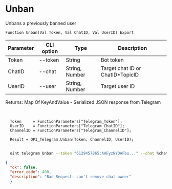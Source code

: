﻿---
sidebar_position: 2
---

# Unban
 Unbans a previously banned user



`Function Unban(Val Token, Val ChatID, Val UserID) Export`

  | Parameter | CLI option | Type | Description |
  |-|-|-|-|
  | Token | --token | String | Bot token |
  | ChatID | --chat | String, Number | Target chat ID or ChatID*TopicID |
  | UserID | --user | String, Number | Target user ID |

  
  Returns:  Map Of KeyAndValue - Serialized JSON response from Telegram

<br/>




```bsl title="Code example"
  Token     = FunctionParameters["Telegram_Token"];
  UserID    = FunctionParameters["Telegram_ChatID"];
  ChannelID = FunctionParameters["Telegram_ChannelID"];
  
  Result = OPI_Telegram.Unban(Token, ChannelID, UserID);
```



```sh title="CLI command example"
    
  oint telegram Unban --token "6129457865:AAFyzNYOAFbu..." --chat %chat% --user "461699897"

```

```json title="Result"
{
  "ok": false,
  "error_code": 400,
  "description": "Bad Request: can't remove chat owner"
  }
```
